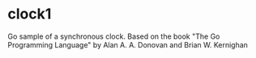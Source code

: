 # clock1
Go sample of a synchronous clock.  Based on the book "The Go Programming Language" by Alan A. A. Donovan and Brian W. Kernighan

